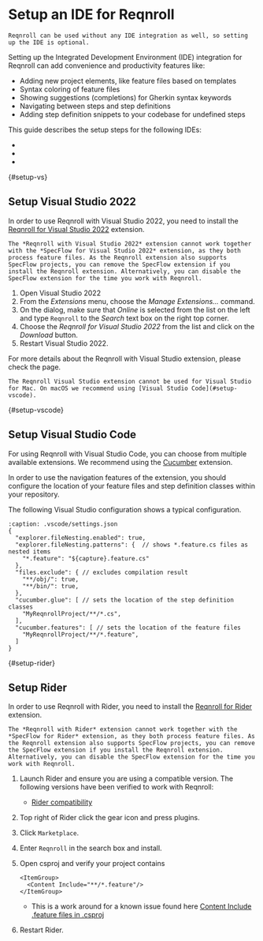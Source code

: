 # Setup an IDE for Reqnroll

```{tip}
Reqnroll can be used without any IDE integration as well, so setting up the IDE is optional.
```

Setting up the Integrated Development Environment (IDE) integration for Reqnroll can add convenience and productivity features like:

* Adding new project elements, like feature files based on templates
* Syntax coloring of feature files
* Showing suggestions (completions) for Gherkin syntax keywords
* Navigating between steps and step definitions
* Adding step definition snippets to your codebase for undefined steps

This guide describes the setup steps for the following IDEs:

* [](#setup-vs)
* [](#setup-vscode)
* [](#setup-rider)

{#setup-vs}
## Setup Visual Studio 2022

In order to use Reqnroll with Visual Studio 2022, you need to install the [Reqnroll for Visual Studio 2022](https://go.reqnroll.net/vs2022-extension) extension.

```{warning}
The *Reqnroll with Visual Studio 2022* extension cannot work together with the *SpecFlow for Visual Studio 2022* extension, as they both process feature files. As the Reqnroll extension also supports SpecFlow projects, you can remove the SpecFlow extension if you install the Reqnroll extension. Alternatively, you can disable the SpecFlow extension for the time you work with Reqnroll. 
```

1. Open Visual Studio 2022
2. From the *Extensions* menu, choose the *Manage Extensions...* command.
3. On the dialog, make sure that *Online* is selected from the list on the left and type `Reqnroll` to the *Search* text box on the right top corner.
4. Choose the *Reqnroll for Visual Studio 2022* from the list and click on the *Download* button.
5. Restart Visual Studio 2022.

For more details about the Reqnroll with Visual Studio extension, please check the [](../ide-integrations/visual-studio/index) page.

```{hint}
The Reqnroll Visual Studio extension cannot be used for Visual Studio for Mac. On macOS we recommend using [Visual Studio Code](#setup-vscode).
```

{#setup-vscode}
## Setup Visual Studio Code

For using Reqnroll with Visual Studio Code, you can choose from multiple available extensions. We recommend using the [Cucumber](https://marketplace.visualstudio.com/items?itemName=CucumberOpen.cucumber-official) extension.

In order to use the navigation features of the extension, you should configure the location of your feature files and step definition classes within your repository.

The following Visual Studio configuration shows a typical configuration.

```{code-block} json
:caption: .vscode/settings.json
{
  "explorer.fileNesting.enabled": true,
  "explorer.fileNesting.patterns": {  // shows *.feature.cs files as nested items
    "*.feature": "${capture}.feature.cs"
  },
  "files.exclude": { // excludes compilation result
    "**/obj/": true,
    "**/bin/": true,
  },
  "cucumber.glue": [ // sets the location of the step definition classes
    "MyReqnrollProject/**/*.cs",
  ],
  "cucumber.features": [ // sets the location of the feature files
    "MyReqnrollProject/**/*.feature",
  ]
}
```

{#setup-rider}
## Setup Rider

In order to use Reqnroll with Rider, you need to install the [Reqnroll for Rider](https://plugins.jetbrains.com/plugin/24012-reqnroll-for-rider) extension.

```{warning}
The *Reqnroll with Rider* extension cannot work together with the *SpecFlow for Rider* extension, as they both process feature files. As the Reqnroll extension also supports SpecFlow projects, you can remove the SpecFlow extension if you install the Reqnroll extension. Alternatively, you can disable the SpecFlow extension for the time you work with Reqnroll. 
```

1. Launch Rider and ensure you are using a compatible version. The following versions have been verified to work with Reqnroll:
    - [Rider compatibility](https://plugins.jetbrains.com/plugin/24012-reqnroll-for-rider/versions)
2. Top right of Rider click the gear icon and press plugins.
3. Click `Marketplace`. 
4. Enter `Reqnroll` in the search box and install.
5. Open csproj and verify your project contains 
    ```
    <ItemGroup>
      <Content Include="**/*.feature"/>
    </ItemGroup>
    ```
   - This is a work around for a known issue found here [Content Include .feature files in .csproj](https://github.com/reqnroll/Reqnroll.Rider/issues/1)  
  
6. Restart Rider.


